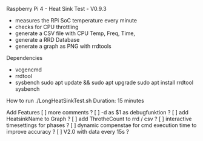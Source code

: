 Raspberry Pi 4 - Heat Sink Test - V0.9.3

- measures the RPi SoC temperature every minute
- checks for CPU throttling
- generate a CSV file with CPU Temp, Freq, Time, 
- generate a RRD Database 
- generate a graph as PNG with rrdtools

Dependencies
- vcgencmd
- rrdtool
- sysbench
sudo apt update && sudo apt upgrade
sudo apt install rrdtool sysbench

How to run
./LongHeatSinkTest.sh
Duration: 15 minutes


Add Features 
[ ] more comments ?
[ ] -d as $1 as debugfunktion ?
[ ] add HeatsinkName to Graph ?
[ ] add ThrotheCount to rrd / csv ?
[ ] interactive timesettings for phases ?
[ ] dynamic compenstae for cmd execution time to improve accuracy ?
[ ] V2.0 with data every 15s ?


